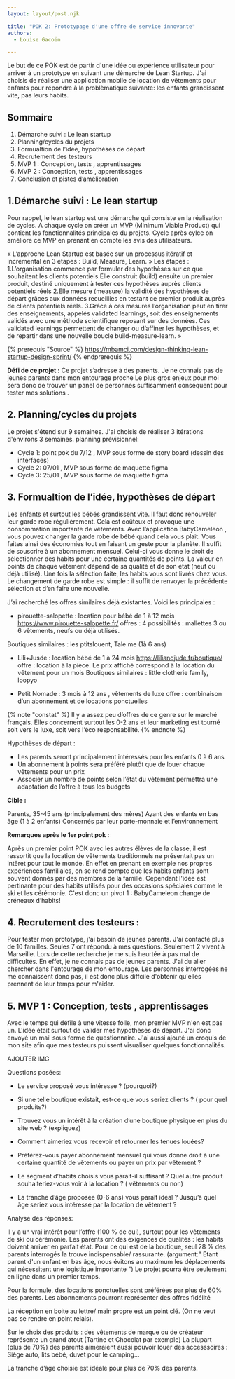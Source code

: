 ```yaml
---
layout: layout/post.njk

title: "POK 2: Prototypage d'une offre de service innovante"
authors:
  - Louise Gacoin

---
```


<!-- début résumé -->

Le but de ce POK est de partir d'une idée ou expérience utilisateur pour arriver à un prototype en suivant une démarche de Lean Startup. J'ai choisis de réaliser une application mobile de location de vêtements pour enfants pour répondre à la problèmatique suivante: les enfants grandissent vite, pas leurs habits.  

<!-- fin résumé -->

## Sommaire

1. Démarche suivi : Le lean startup
2. Planning/cycles du projets
3. Formualtion de l’idée, hypothèses de départ
4. Recrutement des testeurs
5. MVP 1 : Conception, tests , apprentissages
6. MVP 2 : Conception, tests , apprentissages
8. Conclusion et pistes d’amélioration


## 1.Démarche suivi : Le lean startup

Pour rappel, le lean startup est une démarche qui consiste en la réalisation de cycles. A chaque cycle on créer un MVP (Minimum Viable Product) qui contient les fonctionnalités principales du projets. Cycle après cylce on améliore ce MVP en prenant en compte les avis des utilisateurs.

« L’approche Lean Startup est basée sur un processus itératif et incrémental en 3 étapes : Build, Measure, Learn. »
Les étapes :
1.L’organisation commence par formuler des hypothèses sur ce que souhaitent les clients potentiels.Elle construit (build) ensuite un premier produit, destiné uniquement à tester ces hypothèses auprès clients potentiels réels
2.Elle mesure (measure) la validité des hypothèses de départ grâces aux données recueillies en testant ce premier produit auprès de clients potentiels réels.
3.Grâce à ces mesures l’organisation peut en tirer des enseignements, appelés validated learnings, soit des enseignements validés avec une méthode scientifique reposant sur des données. Ces validated learnings permettent de changer ou d’affiner les hypothèses, et de repartir dans une nouvelle boucle build-measure-learn. »

{% prerequis "Source" %}
https://mbamci.com/design-thinking-lean-startup-design-sprint/
{% endprerequis %}

**Défi de ce projet :**
Ce projet s’adresse à des parents. Je ne connais pas de jeunes parents dans mon entourage proche 
Le plus gros enjeux pour moi sera donc de trouver un panel de personnes suffisamment conséquent pour tester mes solutions . 


## 2. Planning/cycles du projets

Le projet s'étend sur 9 semaines. J'ai choisis de réaliser 3 itérations d'environs 3 semaines.
planning prévisionnel:
- Cycle 1: point pok du 7/12 , MVP sous forme de story board (dessin des interfaces)
- Cycle 2: 07/01 , MVP sous forme de maquette figma
- Cycle 3: 25/01 , MVP sous forme de maquette figma


## 3. Formualtion de l’idée, hypothèses de départ

Les enfants et surtout les bébés grandissent vite. Il faut donc renouveler leur garde robe régulièrement. Cela est coûteux et provoque une consommation importante de vêtements. Avec l’application BabyCameleon , vous pouvez changer la garde robe de bébé quand cela vous plait. Vous faites ainsi des économies tout en faisant un geste pour la planète. 
Il suffit de souscrire à un abonnement mensuel. Celui-ci vous donne le droit de sélectionner des habits pour une certaine quantités de points. La valeur en points de chaque vêtement dépend de sa qualité et de son état (neuf ou déjà utilisé).
Une fois la sélection faite, les habits vous sont livrés chez vous. Le changement de garde robe est simple : il suffit de renvoyer la précédente sélection et d’en faire une nouvelle.


J’ai recherché les offres similaires déjà existantes. Voici les principales :

- pirouette-salopette : location pour bébé de 1 à 12 mois
https://www.pirouette-salopette.fr/
offres : 4 possibilités : mallettes 3 ou 6 vêtements, neufs ou déjà utilisés.

Boutiques similaires : les ptitslouent, Tale me (1à 6 ans)

- Lili+Jusde : location bébé de 1 à 24 mois
https://liliandjude.fr/boutique/
offre : location à la pièce. Le prix affiché correspond à la location du vêtement pour un mois
Boutiques similaires : little clotherie family, loopyo

- Petit Nomade : 3 mois à 12 ans , vêtements de luxe
offre : combinaison d’un abonnement et de locations ponctuelles

{% note "constat" %}
Il y a assez peu d’offres de ce genre sur le marché français. Elles concernent surtout les 0-2 ans  et leur marketing est tourné soit vers le luxe, soit vers l‘éco responsabilité.
{% endnote %}

Hypothèses de départ :
- Les parents seront principalement intéressés pour les enfants 0 à 6 ans
- Un abonnement à points sera préféré plutôt que de louer chaque vêtements pour un prix
- Associer un nombre de points selon l’état du vêtement permettra une adaptation de l’offre à tous les budgets

**Cible :**

Parents, 35-45 ans (principalement des mères)
Ayant des enfants en bas âge (1 à 2 enfants)
Concernés par leur porte-monnaie et l’environnement


**Remarques après le 1er point pok :**

Après un premier point POK avec les autres élèves de la classe, il est ressortit que la location de vêtements traditionnels ne présentait pas un intêret pour tout le monde. En effet en prenant en exemple nos propres expériences familiales, on se rend compte que les habits enfants sont souvent donnés par des membres de la famille. Cependant l'idée est pertinante pour des habits utilisés pour des occasions spéciales comme le ski et les cérémonie. 
C'est donc un pivot 1 : BabyCameleon change de créneaux d’habits!


## 4. Recrutement des testeurs :

Pour tester mon prototype, j'ai besoin de jeunes parents. J'ai contacté plus de 10 familles. Seules 7 ont répondu à mes questions. Seulement 2 vivent à Marseille. Lors de cette recherche je me suis heurtée à pas mal de difficultés. En effet, je ne connais pas de jeunes parents. J'ai du aller chercher dans l'entourage de mon entourage. Les personnes interrogées ne me connaissent donc pas, il est donc plus diffcile d'obtenir qu'elles prennent de leur temps pour m'aider.  

## 5. MVP 1 : Conception, tests , apprentissages

Avec le temps qui défile à une vitesse folle, mon premier MVP n'en est pas un. L'idée était surtout de valider mes hypothèses de départ. J'ai donc envoyé un mail sous forme de questionnaire. J'ai aussi ajouté un croquis de mon site afin que mes testeurs puissent visualiser quelques fonctionnalités.

AJOUTER IMG

Questions posées:

- Le service proposé vous intéresse ? (pourquoi?)
- Si une telle boutique existait, est-ce que vous seriez clients ? ( pour quel produits?)
- Trouvez vous un intérêt à la création d’une boutique physique en plus du site web ? (expliquez)
- Comment aimeriez vous  recevoir et retourner les tenues louées?
- Préférez-vous payer abonnement mensuel qui vous donne droit à une certaine quantité de vêtements ou payer un prix par vêtement ?

- Le  segment d’habits choisis vous parait-il suffisant ? Quel autre produit souhaiteriez-vous voir à la location ? ( vêtements ou non)
- La tranche d’âge proposée (0-6 ans) vous paraît idéal ? Jusqu’à quel âge seriez vous intéressé par la location de vêtement ?

Analyse des réponses:

Il y a un vrai intérêt pour l’offre (100 % de oui), surtout pour les vêtements de ski ou cérémonie. Les parents ont des exigences de qualités : les habits doivent arriver en parfait état.
Pour ce qui est  de la boutique, seul 28 % des parents interrogés la trouve indispensable/ rassurante. (argument:" Etant parent d'un enfant en bas âge, nous évitons au maximum les déplacements qui nécessitent une logistique importante ")
Le projet pourra être seulement en ligne dans un premier temps.

Pour la formule, des locations ponctuelles sont préférées par plus de 60% des parents. Les abonnements pourront représenter des offres fidélité 

La réception en boite au lettre/ main propre est un point clé. (On ne veut pas se rendre en point relais).

Sur le choix des produits : des vêtements de marque ou de créateur représente un grand atout (Tartine et Chocolat par exemple)
La plupart (plus de 70%) des parents aimeraient aussi pouvoir louer des accesssoires : Siège auto, lits bébé, duvet pour le camping... 

La tranche d’âge choisie est idéale pour plus de 70% des parents.